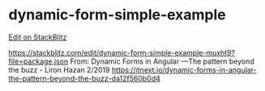 # dynamic-form-simple-example

[Edit on StackBlitz](https://stackblitz.com/github/davestacey/dynamic-form-simple-example)

https://stackblitz.com/edit/dynamic-form-simple-example-muxht9?file=package.json
From: Dynamic Forms in Angular —The pattern beyond the buzz - Liron Hazan 2/2019
https://itnext.io/dynamic-forms-in-angular-the-pattern-beyond-the-buzz-da12f560b0d4
